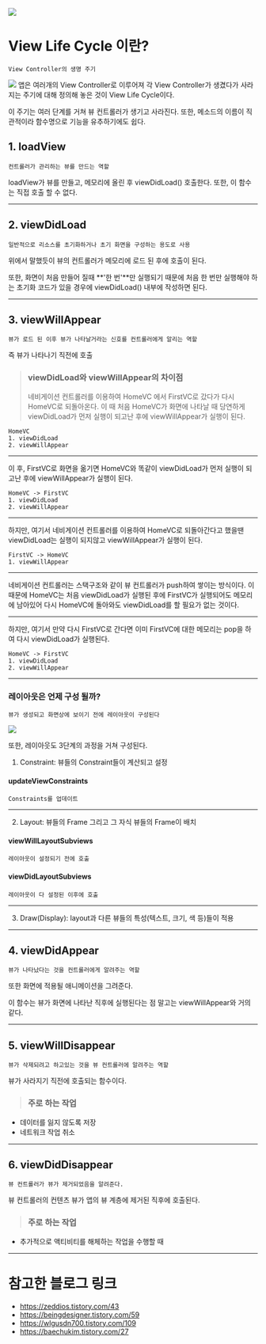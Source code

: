 ![](https://velog.velcdn.com/images/blooper20/post/4f7b8741-164e-4617-b482-f223dbc1428b/image.png)

# View Life Cycle 이란?

```
View Controller의 생명 주기
```

![](https://velog.velcdn.com/images/blooper20/post/8351868c-776e-4645-a554-51422422bb1e/image.png)
앱은 여러개의 View Controller로 이루어져 각 View Controller가 생겼다가 사라지는 주기에 대해 정의해 놓은 것이 View Life Cycle이다.

이 주기는 여러 단계를 거쳐 뷰 컨트롤러가 생기고 사라진다.
또한, 메소드의 이름이 직관적이라 함수명으로 기능을 유추하기에도 쉽다.

## 1. loadView

```
컨트롤러가 관리하는 뷰를 만드는 역할
```

loadView가 뷰를 만들고, 메모리에 올린 후 viewDidLoad() 호출한다.
또한, 이 함수는 직접 호출 할 수 없다.

---

## 2. viewDidLoad

```
일반적으로 리소스를 초기화하거나 초기 화면을 구성하는 용도로 사용
```

위에서 말했듯이 뷰의 컨트롤러가 메모리에 로드 된 후에 호출이 된다.

또한, 화면이 처음 만들어 질때 **'한 번'**만 실행되기 때문에 처음 한 번만 실행해야 하는 초기화 코드가 있을 경우에 viewDidLoad() 내부에 작성하면 된다.

---

## 3. viewWillAppear

```
뷰가 로드 된 이후 뷰가 나타날거라는 신호를 컨트롤러에게 알리는 역할
```

즉 뷰가 나타나기 직전에 호출

> ### viewDidLoad와 viewWillAppear의 차이점
>
> 네비게이션 컨트롤러를 이용하여 HomeVC 에서 FirstVC로 갔다가 다시 HomeVC로 되돌아온다.
> 이 때 처음 HomeVC가 화면에 나타날 때 당연하게 viewDidLoad가 먼저 실행이 되고난 후에 viewWillAppear가 실행이 된다.

```
HomeVC
1. viewDidLoad
2. viewWillAppear
```

---

이 후, FirstVC로 화면을 옮기면 HomeVC와 똑같이 viewDidLoad가 먼저 실행이 되고난 후에 viewWillAppear가 실행이 된다.

```
HomeVC -> FirstVC
1. viewDidLoad
2. viewWillAppear
```

---

하지만, 여기서 네비게이션 컨트롤러를 이용하여 HomeVC로 되돌아간다고 했을땐 viewDidLoad는 실행이 되지않고 viewWillAppear가 실행이 된다.

```
FirstVC -> HomeVC
1. viewWillAppear
```

---

네비게이션 컨트롤러는 스택구조와 같이 뷰 컨트롤러가 push하여 쌓이는 방식이다.
이 때문에 HomeVC는 처음 viewDidLoad가 실행된 후에 FirstVC가 실행되어도 메모리에 남아있어 다시 HomeVC에 돌아와도 viewDidLoad를 할 필요가 없는 것이다.

---

하지만, 여기서 만약 다시 FirstVC로 간다면 이미 FirstVC에 대한 메모리는 pop을 하여 다시 viewDidLoad가 실행된다.

```
HomeVC -> FirstVC
1. viewDidLoad
2. viewWillAppear
```

---

### 레이아웃은 언제 구성 될까?

```
뷰가 생성되고 화면상에 보이기 전에 레이아웃이 구성된다
```

![](https://velog.velcdn.com/images/blooper20/post/39b55db8-52a7-487b-a456-91cdfb4c4283/image.png)

또한, 레이아웃도 3단계의 과정을 거쳐 구성된다.

1. Constraint: 뷰들의 Constraint들이 계산되고 설정

#### updateViewConstraints

```
Constraints를 업데이트
```

---

2. Layout: 뷰들의 Frame 그리고 그 자식 뷰들의 Frame이 배치

#### viewWillLayoutSubviews

```
레이아웃이 설정되기 전에 호출
```

#### viewDidLayoutSubviews

```
레이아웃이 다 설정된 이후에 호출
```

---

3. Draw(Display): layout과 다른 뷰들의 특성(텍스트, 크기, 색 등)들이 적용

---

## 4. viewDidAppear

```
뷰가 나타났다는 것을 컨트롤러에게 알려주는 역할
```

또한 화면에 적용될 애니메이션을 그려준다.

이 함수는 뷰가 화면에 나타난 직후에 실행된다는 점 말고는 viewWillAppear와 거의 같다.

---

## 5. viewWillDisappear

```
뷰가 삭제되려고 하고있는 것을 뷰 컨트롤러에 알려주는 역할
```

뷰가 사라지기 직전에 호출되는 함수이다.

> ### 주로 하는 작업

- 데이터를 잃지 않도록 저장
- 네트워크 작업 취소

---

## 6. viewDidDisappear

```
뷰 컨트롤러가 뷰가 제거되었음을 알려준다.
```

뷰 컨트롤러의 컨텐츠 뷰가 앱의 뷰 계층에 제거된 직후에 호출된다.

> ### 주로 하는 작업

- 추가적으로 액티비티를 해체하는 작업을 수행할 때

---

# 참고한 블로그 링크

- https://zeddios.tistory.com/43
- https://beingdesigner.tistory.com/59
- https://wlgusdn700.tistory.com/109
- https://baechukim.tistory.com/27
